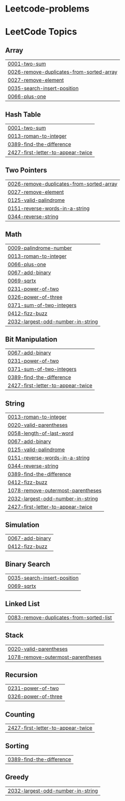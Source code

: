 # Leetcode-problems
<!---LeetCode Topics Start-->
# LeetCode Topics
## Array
|  |
| ------- |
| [0001-two-sum](https://github.com/akshaydeepakm44/Leetcode-problems/tree/master/0001-two-sum) |
| [0026-remove-duplicates-from-sorted-array](https://github.com/akshaydeepakm44/Leetcode-problems/tree/master/0026-remove-duplicates-from-sorted-array) |
| [0027-remove-element](https://github.com/akshaydeepakm44/Leetcode-problems/tree/master/0027-remove-element) |
| [0035-search-insert-position](https://github.com/akshaydeepakm44/Leetcode-problems/tree/master/0035-search-insert-position) |
| [0066-plus-one](https://github.com/akshaydeepakm44/Leetcode-problems/tree/master/0066-plus-one) |
## Hash Table
|  |
| ------- |
| [0001-two-sum](https://github.com/akshaydeepakm44/Leetcode-problems/tree/master/0001-two-sum) |
| [0013-roman-to-integer](https://github.com/akshaydeepakm44/Leetcode-problems/tree/master/0013-roman-to-integer) |
| [0389-find-the-difference](https://github.com/akshaydeepakm44/Leetcode-problems/tree/master/0389-find-the-difference) |
| [2427-first-letter-to-appear-twice](https://github.com/akshaydeepakm44/Leetcode-problems/tree/master/2427-first-letter-to-appear-twice) |
## Two Pointers
|  |
| ------- |
| [0026-remove-duplicates-from-sorted-array](https://github.com/akshaydeepakm44/Leetcode-problems/tree/master/0026-remove-duplicates-from-sorted-array) |
| [0027-remove-element](https://github.com/akshaydeepakm44/Leetcode-problems/tree/master/0027-remove-element) |
| [0125-valid-palindrome](https://github.com/akshaydeepakm44/Leetcode-problems/tree/master/0125-valid-palindrome) |
| [0151-reverse-words-in-a-string](https://github.com/akshaydeepakm44/Leetcode-problems/tree/master/0151-reverse-words-in-a-string) |
| [0344-reverse-string](https://github.com/akshaydeepakm44/Leetcode-problems/tree/master/0344-reverse-string) |
## Math
|  |
| ------- |
| [0009-palindrome-number](https://github.com/akshaydeepakm44/Leetcode-problems/tree/master/0009-palindrome-number) |
| [0013-roman-to-integer](https://github.com/akshaydeepakm44/Leetcode-problems/tree/master/0013-roman-to-integer) |
| [0066-plus-one](https://github.com/akshaydeepakm44/Leetcode-problems/tree/master/0066-plus-one) |
| [0067-add-binary](https://github.com/akshaydeepakm44/Leetcode-problems/tree/master/0067-add-binary) |
| [0069-sqrtx](https://github.com/akshaydeepakm44/Leetcode-problems/tree/master/0069-sqrtx) |
| [0231-power-of-two](https://github.com/akshaydeepakm44/Leetcode-problems/tree/master/0231-power-of-two) |
| [0326-power-of-three](https://github.com/akshaydeepakm44/Leetcode-problems/tree/master/0326-power-of-three) |
| [0371-sum-of-two-integers](https://github.com/akshaydeepakm44/Leetcode-problems/tree/master/0371-sum-of-two-integers) |
| [0412-fizz-buzz](https://github.com/akshaydeepakm44/Leetcode-problems/tree/master/0412-fizz-buzz) |
| [2032-largest-odd-number-in-string](https://github.com/akshaydeepakm44/Leetcode-problems/tree/master/2032-largest-odd-number-in-string) |
## Bit Manipulation
|  |
| ------- |
| [0067-add-binary](https://github.com/akshaydeepakm44/Leetcode-problems/tree/master/0067-add-binary) |
| [0231-power-of-two](https://github.com/akshaydeepakm44/Leetcode-problems/tree/master/0231-power-of-two) |
| [0371-sum-of-two-integers](https://github.com/akshaydeepakm44/Leetcode-problems/tree/master/0371-sum-of-two-integers) |
| [0389-find-the-difference](https://github.com/akshaydeepakm44/Leetcode-problems/tree/master/0389-find-the-difference) |
| [2427-first-letter-to-appear-twice](https://github.com/akshaydeepakm44/Leetcode-problems/tree/master/2427-first-letter-to-appear-twice) |
## String
|  |
| ------- |
| [0013-roman-to-integer](https://github.com/akshaydeepakm44/Leetcode-problems/tree/master/0013-roman-to-integer) |
| [0020-valid-parentheses](https://github.com/akshaydeepakm44/Leetcode-problems/tree/master/0020-valid-parentheses) |
| [0058-length-of-last-word](https://github.com/akshaydeepakm44/Leetcode-problems/tree/master/0058-length-of-last-word) |
| [0067-add-binary](https://github.com/akshaydeepakm44/Leetcode-problems/tree/master/0067-add-binary) |
| [0125-valid-palindrome](https://github.com/akshaydeepakm44/Leetcode-problems/tree/master/0125-valid-palindrome) |
| [0151-reverse-words-in-a-string](https://github.com/akshaydeepakm44/Leetcode-problems/tree/master/0151-reverse-words-in-a-string) |
| [0344-reverse-string](https://github.com/akshaydeepakm44/Leetcode-problems/tree/master/0344-reverse-string) |
| [0389-find-the-difference](https://github.com/akshaydeepakm44/Leetcode-problems/tree/master/0389-find-the-difference) |
| [0412-fizz-buzz](https://github.com/akshaydeepakm44/Leetcode-problems/tree/master/0412-fizz-buzz) |
| [1078-remove-outermost-parentheses](https://github.com/akshaydeepakm44/Leetcode-problems/tree/master/1078-remove-outermost-parentheses) |
| [2032-largest-odd-number-in-string](https://github.com/akshaydeepakm44/Leetcode-problems/tree/master/2032-largest-odd-number-in-string) |
| [2427-first-letter-to-appear-twice](https://github.com/akshaydeepakm44/Leetcode-problems/tree/master/2427-first-letter-to-appear-twice) |
## Simulation
|  |
| ------- |
| [0067-add-binary](https://github.com/akshaydeepakm44/Leetcode-problems/tree/master/0067-add-binary) |
| [0412-fizz-buzz](https://github.com/akshaydeepakm44/Leetcode-problems/tree/master/0412-fizz-buzz) |
## Binary Search
|  |
| ------- |
| [0035-search-insert-position](https://github.com/akshaydeepakm44/Leetcode-problems/tree/master/0035-search-insert-position) |
| [0069-sqrtx](https://github.com/akshaydeepakm44/Leetcode-problems/tree/master/0069-sqrtx) |
## Linked List
|  |
| ------- |
| [0083-remove-duplicates-from-sorted-list](https://github.com/akshaydeepakm44/Leetcode-problems/tree/master/0083-remove-duplicates-from-sorted-list) |
## Stack
|  |
| ------- |
| [0020-valid-parentheses](https://github.com/akshaydeepakm44/Leetcode-problems/tree/master/0020-valid-parentheses) |
| [1078-remove-outermost-parentheses](https://github.com/akshaydeepakm44/Leetcode-problems/tree/master/1078-remove-outermost-parentheses) |
## Recursion
|  |
| ------- |
| [0231-power-of-two](https://github.com/akshaydeepakm44/Leetcode-problems/tree/master/0231-power-of-two) |
| [0326-power-of-three](https://github.com/akshaydeepakm44/Leetcode-problems/tree/master/0326-power-of-three) |
## Counting
|  |
| ------- |
| [2427-first-letter-to-appear-twice](https://github.com/akshaydeepakm44/Leetcode-problems/tree/master/2427-first-letter-to-appear-twice) |
## Sorting
|  |
| ------- |
| [0389-find-the-difference](https://github.com/akshaydeepakm44/Leetcode-problems/tree/master/0389-find-the-difference) |
## Greedy
|  |
| ------- |
| [2032-largest-odd-number-in-string](https://github.com/akshaydeepakm44/Leetcode-problems/tree/master/2032-largest-odd-number-in-string) |
<!---LeetCode Topics End-->